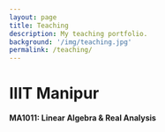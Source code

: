 ```yaml
---
layout: page
title: Teaching
description: My teaching portfolio.
background: '/img/teaching.jpg'
permalink: /teaching/
---
```


# IIIT Manipur

**MA1011: Linear Algebra & Real Analysis**
